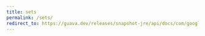 ```yaml
---
title: sets
permalink: /sets/
redirect_to: https://guava.dev/releases/snapshot-jre/api/docs/com/google/common/collect/Sets.html
---
```

